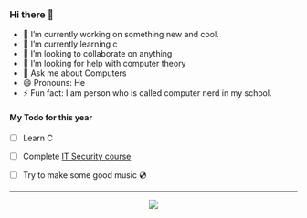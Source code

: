 ### Hi there 👋


- 🔭 I’m currently working on something new and cool. 
- 🌱 I’m currently learning c
- 👯 I’m looking to collaborate on anything
- 🤔 I’m looking for help with computer theory
- 💬 Ask me about Computers
- 😄 Pronouns: He
- ⚡ Fun fact: I am person who is called computer nerd in my school. 


#### My Todo for this year
- [ ] Learn C
- [ ] Complete [IT Security course](https://www.coursera.org/learn/it-security)
- [ ] Try to make some good music 💿


<hr>
<p align='center'><img align="center" src="https://github-readme-stats.vercel.app/api/?username=notprash&layout=compact&show_icons=true&include_all_commits=true&hide_border=false&theme=onedark" /></p>
